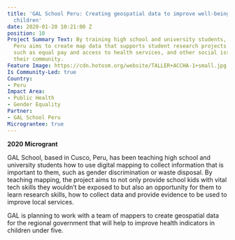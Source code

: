 ```yaml
---
title: 'GAL School Peru: Creating geospatial data to improve well-being of women and
  children'
date: 2020-01-20 10:21:00 Z
position: 10
Project Summary Text: By training high school and university students, GAL School
  Peru aims to create map data that supports student research projects on gender issues,
  such as equal pay and access to health services, and other social issues affecting
  their community.
Feature Image: https://cdn.hotosm.org/website/TALLER+ACCHA-1+small.jpg
Is Community-Led: true
Country:
- Peru
Impact Area:
- Public Health
- Gender Equality
Partner:
- GAL School Peru
Micrograntee: true
---
```


**2020 Microgrant**

GAL School, based in Cusco, Peru, has been teaching high school and university students how to use digital mapping to collect information that is important to them, such as gender discrimination or waste disposal. By teaching mapping, the project aims to not only provide school kids with vital tech skills they wouldn’t be exposed to but also an opportunity for them to learn research skills, how to collect data and provide evidence to be used to improve local services.

GAL is planning to work with a team of mappers to create geospatial data for the regional government that will help to improve health indicators in children under five. 